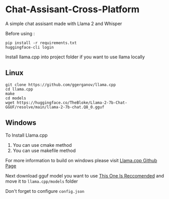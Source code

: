 # Chat-Assisant-Cross-Platform
 A simple chat assisant made with Llama 2 and Whisper

Before using : 
```
pip install -r requirements.txt
huggingface-cli login
 ```
 
 Install llama.cpp into project folder if you want to use llama locally 

## Linux
 ```
git clone https://github.com/ggerganov/llama.cpp  
cd llama.cpp
make 
cd models
wget https://huggingface.co/TheBloke/Llama-2-7b-Chat-GGUF/resolve/main/llama-2-7b-chat.Q8_0.gguf 
```
## Windows
To Install Llama.cpp
1) You can use cmake method 
2) You can use makefile method

For more information to build on windows please visit [Llama.cpp Github Page](https://github.com/ggerganov/llama.cpp)

Next download gguf model you want to use [This One Is Reccomended](https://huggingface.co/TheBloke/Llama-2-7b-Chat-GGUF/resolve/main/llama-2-7b-chat.Q8_0.gguf ) and move it to `llama.cpp/models` folder


Don't forget to configure ``` config.json ```
